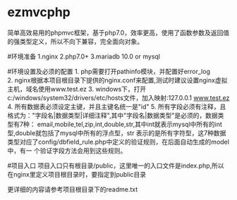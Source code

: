 # ezmvcphp
简单高效易用的phpmvc框架，基于php7.0，效率更高，使用了函数参数及返回值的强类型定义，所以不向下兼容，完全面向对象。

#环境准备
        1.nginx
        2.php7.0+
        3.mariadb 10.0 or mysql
        
#环境设置及必须的配置
        1. php需要打开pathinfo模块，并配置好error_log<br>
        2. nginx根据本项目根目录下提供的nginx.conf来配置,测试时建议设置nginx虚拟主机，域名使用www.test.ez
        3. windows下，打开c:/windows/system32/drivers/etc/hosts文件，加入映射:127.0.0.1 www.test.ez
        4. 所有数据表必须设定主键，并且主键名统一是"id"
        5. 所有字段必须有注释，且格式为："字段名|数据类型|详细注释",其中"字段名|数据类型"是必须的，数据类型有7种：
        email,mobile,tel,zip,int,double,str,其中int就表示mysql中所有的int型,double就包括了mysql中所有的浮点型，str
        表示的是所有字符型，这7种数据类型对应了config/dbfield_rule.php中定义的验证规则，在后面自动生成的model中，有一
        个验证字段方法会用到这些规则。

#项目入口
        项目入口只有根目录/public，这里唯一的入口文件是index.php,所以在nginx里定义项目根目录时，要指定到public目录
		
更详细的内容请参考项目根目录下的readme.txt